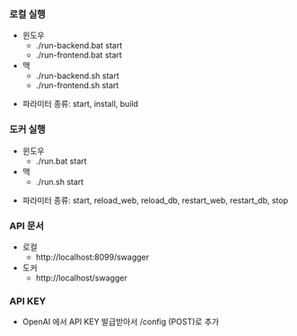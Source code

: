 ### 로컬 실행

- 윈도우
  - ./run-backend.bat start
  - ./run-frontend.bat start
- 맥
  - ./run-backend.sh start
  - ./run-frontend.sh start

* 파라미터 종류: start, install, build

### 도커 실행

- 윈도우
  - ./run.bat start
- 맥
  - ./run.sh start

* 파라미터 종류: start, reload_web, reload_db, restart_web, restart_db, stop

### API 문서

- 로컬
  - http://localhost:8099/swagger
- 도커
  - http://localhost/swagger

### API KEY

- OpenAI 에서 API KEY 발급받아서 /config (POST)로 추가
